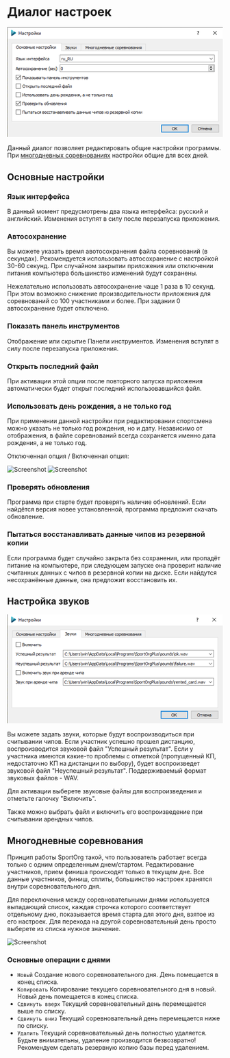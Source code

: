 # Диалог настроек

![Screenshot](../../img/dialog_event_settings.png)

Данный диалог позволяет редактировать общие настройки программы. 
При [многодневных соревнованиях](../../user-guide/multiday.md) настройки общие для всех дней.

## Основные настройки

### Язык интерфейса

В данный момент предусмотрены два языка интерфейса: русский и английский.
Изменения вступят в силу после перезапуска приложения.

### Автосохранение

Вы можете указать время авотосохранения файла соревнований (в секундах).
Рекомендуется использовать автосохранение с настройкой 30-60 секунд.
При случайном закрытии приложения или отключении питания компьютера большинство изменений будут сохранены. 

Нежелательно использовать автосохранение чаще 1 раза в 10 секунд.
При этом возможно снижение производительности приложения для соревнований со 100 участниками и более.
При задании 0 автосохранение будет отключено.

### Показать панель инструментов

Отображение или скрытие Панели инструментов.
Изменения вступят в силу после перезапуска приложения.

### Открыть последний файл

При активации этой опции после повторного запуска приложения автоматически будет открыт последний использовавшийся файл.

### Использовать день рождения, а не только год

При применении данной настройки при редактировании спортсмена можно указать не только год рождения, но и дату. 
Независимо от отображения, в файле соревнований всегда сохраняется именно дата рождения, а не только год.

Отключенная опция / Включенная опция:

![Screenshot](../../img/dialog_athlete_edit.png)
![Screenshot](../../img/dialog_athlete_edit_show_birthday.png)

### Проверять обновления

Программа при старте будет проверять наличие обновлений.
Если найдётся версия новее установленной, программа предложит скачать обновление.

### Пытаться восстанавливать данные чипов из резервной копии

Если программа будет случайно закрыта без сохранения, или пропадёт питание на компьютере,
при следующем запуске она проверит наличие считанных данных с чипов в резервной копии на диске.
Если найдутся несохранённые данные, она предложит восстановить их.

## Настройка звуков

![Screenshot](../../img/dialog_event_settings_sounds.png)

Вы можете задать звуки, которые будут воспроизводиться при считывании чипов.
Если участник успешно прошел дистанцию, воспроизводится звуковой файл "Успешный результат".
Если у участника имеются какие-то проблемы с отметкой (пропущенный КП, недостаточно КП на дистанции по выбору),
будет воспроизведет звуковой файл "Неуспешный результат".
Поддерживаемый формат звуковых файлов - WAV. 

Для активации выберете звуковые файлы для воспроизведения и отметьте галочку "Включить".

Также можно выбрать файл и включить его воспроизведение при считывании арендных чипов.

## Многодневные соревнования

Принцип работы SportOrg такой, что пользователь работает всегда только с одним определенным днем/стартом. Редактирование участников, прием финиша происходят только в текущем дне. 
Все данные участников, финиш, сплиты, большинство настроек хранятся внутри соревновательного дня. 

Для переключения между соревновательными днями используется выпадающий список, каждая строчка которого соответствует отдельному дню, показывается время старта для этого дня, взятое из его настроек.
Для перехода на другой соревновательный день просто выберете из списка нужное значение.

![Screenshot](../../user-guide/img/multiday_002.png)

### Основные операции с днями

* `Новый` Создание нового соревновательного дня. День помещается в конец списка.
* `Копировать` Копирование текущего соревновательного дня в новый. Новый день помещается в конец списка.
* `Сдвинуть вверх` Текущий соревновательный день перемещается выше по списку.
* `Сдвинуть вниз` Текущий соревновательный день перемещается ниже по списку.
* `Удалить` Текущий соревновательный день полностью удаляется. Будьте внимательны, удаление производится безвозвратно! Рекомендуем сделать резервную копию базы перед удалением.

